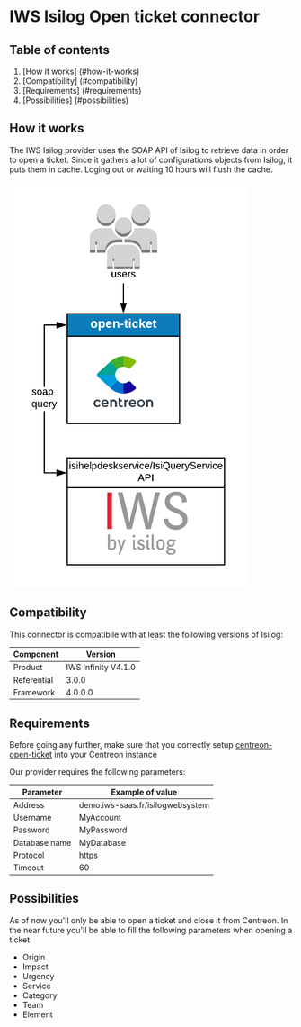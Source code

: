 # IWS Isilog Open ticket connector

## Table of contents
1. [How it works] (#how-it-works)
2. [Compatibility] (#compatibility)
3. [Requirements] (#requirements)
4. [Possibilities] (#possibilities)

## How it works <a name="how-it-works"></a>
The IWS Isilog provider uses the SOAP API of Isilog to retrieve data in order to open a ticket.
Since it gathers a lot of configurations objects from Isilog, it puts them in cache. Loging out or waiting 10 hours will flush the cache.

![architecture](img/ot-iws-isilog-architecture.png)

## Compatibility <a name="compatibility"></a>
This connector is compatibile with at least the following versions of Isilog:

| Component | Version |
| --------- | ------- |
| Product | IWS Infinity V4.1.0 |
| Referential | 3.0.0 |
| Framework | 4.0.0.0 |

## Requirements
Before going any further, make sure that you correctly setup [centreon-open-ticket](https://documentation.centreon.com/docs/centreon-open-tickets/en/latest/installation/index.html)
into your Centreon instance

Our provider requires the following parameters:

| Parameter | Example of value |
| --------- | ---------------- |
| Address | demo.iws-saas.fr/isilogwebsystem |
| Username | MyAccount |
| Password | MyPassword |
| Database name | MyDatabase |
| Protocol | https |
| Timeout | 60 |

## Possibilities <a name="possibilities"></a>
As of now you'll only be able to open a ticket and close it from Centreon.
In the near future you'll be able to fill the following parameters when opening a ticket

- Origin
- Impact
- Urgency
- Service
- Category
- Team
- Element
